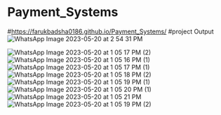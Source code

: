 # Payment_Systems
#https://farukbadsha0186.github.io/Payment_Systems/
#project Output
![WhatsApp Image 2023-05-20 at 2 54 31 PM](https://github.com/FarukBadsha0186/Payment_Systems/assets/97550258/b9f32fb2-8cda-4e10-9b0d-38b12d013caf)

![WhatsApp Image 2023-05-20 at 1 05 17 PM (2)](https://github.com/FarukBadsha0186/Payment_Systems/assets/97550258/09ca02ed-9126-4409-a3c6-88db4e399de0)
![WhatsApp Image 2023-05-20 at 1 05 16 PM (1)](https://github.com/FarukBadsha0186/Payment_Systems/assets/97550258/69ca0acd-0c36-4f5c-94ea-b874851a5d9b)
![WhatsApp Image 2023-05-20 at 1 05 17 PM (1)](https://github.com/FarukBadsha0186/Payment_Systems/assets/97550258/081fa27a-82c1-4e9f-a81a-5eb9fe2a6b88)
![WhatsApp Image 2023-05-20 at 1 05 18 PM (2)](https://github.com/FarukBadsha0186/Payment_Systems/assets/97550258/825dd328-21e8-4ee0-957e-71a0d66cc3c8)
![WhatsApp Image 2023-05-20 at 1 05 19 PM (1)](https://github.com/FarukBadsha0186/Payment_Systems/assets/97550258/2fd1d833-fd38-47cc-a109-bfc43f90392c)
![WhatsApp Image 2023-05-20 at 1 05 20 PM (1)](https://github.com/FarukBadsha0186/Payment_Systems/assets/97550258/fb895dd9-f952-4f41-b2df-e4eda1d5e580)
![WhatsApp Image 2023-05-20 at 1 05 21 PM](https://github.com/FarukBadsha0186/Payment_Systems/assets/97550258/817f6d22-c44b-42ef-b890-f4d310466bdf)
![WhatsApp Image 2023-05-20 at 1 05 19 PM (2)](https://github.com/FarukBadsha0186/Payment_Systems/assets/97550258/09696d1d-0a11-4aac-8fab-43715c8ad3f5)

